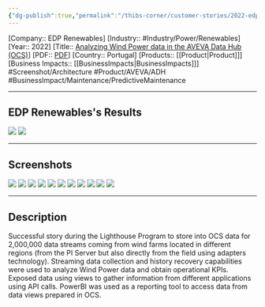 ```yaml
---
{"dg-publish":true,"permalink":"/thibs-corner/customer-stories/2022-edp-renewables-analyzing-wind-power-data-in-the-aveva-data-hub-ocs/"}
---
```


[Company:: EDP Renewables]
[Industry:: #Industry/Power/Renewables]
[Year:: 2022]
[Title:: [Analyzing Wind Power data in the AVEVA Data Hub (OCS)](https://resources.osisoft.com/presentations/analyzing-wind-power-data-in-the-aveva-data-hub--ocsx-at-edp-renewables/)]
[PDF:: [PDF](https://cdn.osisoft.com/osi/presentations/2022-AVEVA-Amsterdam/UC22EU-D2PG030-EDPR-Valencia-Analyzing-Wind-Power-data-in-AVEVA-Data-Hub.pdf)]
[Country:: Portugal]
[Products:: [[Product\|Product]]]
[Business Impacts:: [[BusinessImpacts\|BusinessImpacts]]]
#Screenshot/Architecture  #Product/AVEVA/ADH  #BusinessImpact/Maintenance/PredictiveMaintenance 

---
## EDP Renewables's Results
![](https://i.imgur.com/wE2oCDK.png)
![](https://i.imgur.com/iJMVl9C.png)

---
## Screenshots
![](https://i.imgur.com/aiIi3Jz.png)
![](https://i.imgur.com/ROwNGbl.png)
![](https://i.imgur.com/ppAjlyA.png)
![](https://i.imgur.com/eP6NF16.png)
![](https://i.imgur.com/cCZGgGc.png)
![](https://i.imgur.com/SUU5X1X.png)
![](https://i.imgur.com/5r1E72A.png)
![](https://i.imgur.com/ZifHWQf.png)
![](https://i.imgur.com/v1bCusz.png)
![](https://i.imgur.com/mFjOPTP.png)
![](https://i.imgur.com/95lhYBc.png)



---
## Description
Successful story during the Lighthouse Program to store into OCS data for 2,000,000 data streams coming from wind farms located in different regions (from the PI Server but also directly from the field using adapters technology). Streaming data collection and history recovery capabilities were used to analyze Wind Power data and obtain operational KPIs. Exposed data using views to gather information from different applications using API calls. PowerBI was used as a reporting tool to access data from data views prepared in OCS.